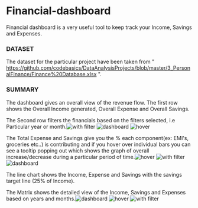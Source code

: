 # Financial-dashboard
Financial dashboard is a very useful tool to keep track your Income, Savings and Expenses.

### DATASET
The dataset for the particular project have been taken from  " https://github.com/codebasics/DataAnalysisProjects/blob/master/3_PersonalFinance/Finance%20Database.xlsx ".
### **SUMMARY**
The dashboard gives an overall view of the revenue flow. The first row shows the Overall Income generated, Overall Expense and Overall Savings.

The Second row filters the financials based on the filters selected, i.e Particular year or month.![with filter](https://user-images.githubusercontent.com/70061236/173285176-241f745c-11b1-4009-8bb1-983ff3c1b298.jpg)
![dashboard](https://user-images.githubusercontent.com/70061236/173285179-de493eaa-65b0-42d1-9a6f-13c017086d83.jpg)
![hover](https://user-images.githubusercontent.com/70061236/173285188-b441f630-19b4-42d3-8a39-34b38f9734f5.jpg)

 The Total Expense and Savings give you the % each component(ex: EMI's, groceries etc..) is contributing and if you hover over individual bars you can see a tooltip popping out which shows the graph of overall increase/decrease during a particular period of time.![hover](https://user-images.githubusercontent.com/70061236/173285160-ef818d23-b282-49fe-a32a-c5c060c70d93.jpg)
![with filter](https://user-images.githubusercontent.com/70061236/173285162-9c7dfc24-279d-4579-9773-9fd6d8bb9047.jpg)
![dashboard](https://user-images.githubusercontent.com/70061236/173285165-61ce0db0-8979-4b33-87fd-f0f04333ad22.jpg)


The line chart shows the Income, Expense and Savings with the savings target line (25% of Income).

The Matrix shows the detailed view of the Income, Savings and Expenses based on years and months.![dashboard](https://user-images.githubusercontent.com/70061236/173285115-7c8a343a-804c-466a-8fad-4605d770873b.jpg)
![hover](https://user-images.githubusercontent.com/70061236/173285126-f18f085c-9095-4517-908b-cfa579e05eb0.jpg)
![with filter](https://user-images.githubusercontent.com/70061236/173285131-3af2b740-2fe3-4664-bb2a-64436b9266cf.jpg)


